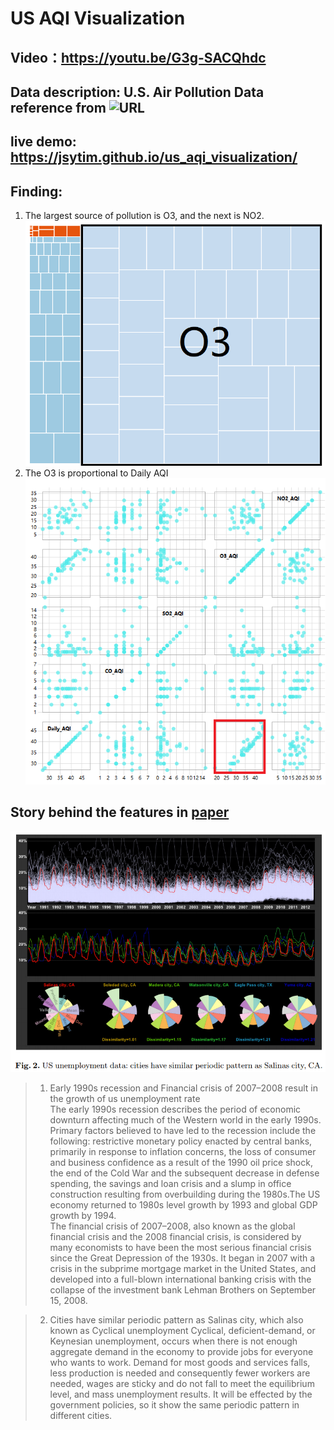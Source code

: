 # US AQI Visualization
## Video：https://youtu.be/G3g-SACQhdc
## Data description: U.S. Air Pollution Data reference from ![URL](https://data.world/data-society/us-air-pollution-data) 

## live demo: https://jsytim.github.io/us_aqi_visualization/
## Finding:
 1. The largest source of pollution is O3, and the next is NO2.
 ![image](https://github.com/JsyTim/us_aqi_visualization/blob/master/treemap.png)
 2. The O3 is proportional to Daily AQI
 ![image](https://github.com/JsyTim/us_aqi_visualization/blob/master/scatter.png)
 ## Story behind the features in [paper](http://www.myweb.ttu.edu/tnhondan/file/TimeExplorer.pdf)
 ![image](https://github.com/JsyTim/us_aqi_visualization/blob/master/paper.png)
 >1. Early 1990s recession and Financial crisis of 2007–2008 result in the growth of us unemployment rate<br>
 The early 1990s recession describes the period of economic downturn affecting much of the Western world in the early 1990s. Primary factors believed to have led to the recession include the following: restrictive monetary policy enacted by central banks, primarily in response to inflation concerns, the loss of consumer and business confidence as a result of the 1990 oil price shock, the end of the Cold War and the subsequent decrease in defense spending, the savings and loan crisis and a slump in office construction resulting from overbuilding during the 1980s.The US economy returned to 1980s level growth by 1993 and global GDP growth by 1994.<br>
 The financial crisis of 2007–2008, also known as the global financial crisis and the 2008 financial crisis, is considered by many economists to have been the most serious financial crisis since the Great Depression of the 1930s. It began in 2007 with a crisis in the subprime mortgage market in the United States, and developed into a full-blown international banking crisis with the collapse of the investment bank Lehman Brothers on September 15, 2008.
 
 >2. Cities have similar periodic pattern as Salinas city, which also known as Cyclical unemployment
 Cyclical, deficient-demand, or Keynesian unemployment, occurs when there is not enough aggregate demand in the economy to provide jobs for everyone who wants to work. Demand for most goods and services falls, less production is needed and consequently fewer workers are needed, wages are sticky and do not fall to meet the equilibrium level, and mass unemployment results. It will be effected by the government policies, so it show the same periodic pattern in different cities.
